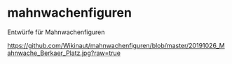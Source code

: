 # mahnwachenfiguren
Entwürfe für Mahnwachenfiguren

https://github.com/Wikinaut/mahnwachenfiguren/blob/master/20191026_Mahnwache_Berkaer_Platz.jpg?raw=true
